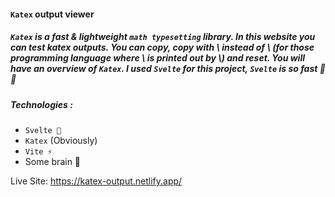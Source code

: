 #### `Katex` output viewer
##### `Katex` is a fast & lightweight `math typesetting` library. In this website you can test katex outputs. You can copy, copy with \\ instead of \ (for those programming language where \ is printed out by \\) and reset. You will have an overview of `Katex`. I used `Svelte` for this project, `Svelte` is so fast 🦾🦾

##### Technologies :
- `Svelte 🦾`
- `Katex` (Obviously)
- `Vite ⚡`
- Some brain 🧠

Live Site: https://katex-output.netlify.app/